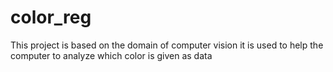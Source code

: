 # color_reg
This project is based on the domain of computer vision it is used to help the computer to analyze which color is given as data
